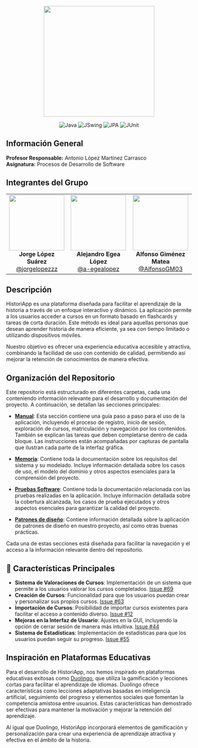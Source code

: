 <p align="center">
  <img src="https://github.com/user-attachments/assets/c2e4d973-0d73-436c-81d8-ad9d7f788f8b" width="300" height="300">
</p>

<div align="center">

  ![Java](https://img.shields.io/badge/Java-ED8B00?style=for-the-badge&logo=java&logoColor=white)
  ![JSwing](https://img.shields.io/badge/JSwing-007396?style=for-the-badge&logo=java&logoColor=white)
  ![JPA](https://img.shields.io/badge/JPA-4B0082?style=for-the-badge)
  ![JUnit](https://img.shields.io/badge/JUnit-25A162?style=for-the-badge&logo=junit5&logoColor=white)

</div>





## Información General
**Profesor Responsable:** Antonio López Martínez Carrasco  
**Asignatura:** Procesos de Desarrollo de Software  

## Integrantes del Grupo

<div align="center">
  <table>
    <tr>
      <td align="center">
        <img src="https://github.com/jorgelopezzz.png" width="150" height="150" /><br>
        <strong>Jorge López Suárez</strong><br>
        <a href="https://github.com/jorgelopezzz">@jorgelopezzz</a>
      </td>
      <td align="center">
        <img src="https://github.com/a-egealopez.png" width="150" height="150" /><br>
        <strong>Alejandro Egea López</strong><br>
        <a href="https://github.com/a-egealopez">@a-egealopez</a>
      </td>
      <td align="center">
        <img src="https://github.com/AlfonsoGM03.png" width="150" height="150" /><br>
        <strong>Alfonso Giménez Matea</strong><br>
        <a href="https://github.com/AlfonsoGM03">@AlfonsoGM03</a>
      </td>
    </tr>
  </table>
</div>

## Descripción
HistoriApp es una plataforma diseñada para facilitar el aprendizaje de la historia a través de un enfoque interactivo y dinámico. La aplicación permite a los usuarios acceder a cursos en un formato basado en flashcards y tareas de corta duración. Este método es ideal para aquellas personas que desean aprender historia de manera eficiente, ya sea con tiempo limitado o utilizando dispositivos móviles.

Nuestro objetivo es ofrecer una experiencia educativa accesible y atractiva, combinando la facilidad de uso con contenido de calidad, permitiendo así mejorar la retención de conocimientos de manera efectiva.

## Organización del Repositorio

Este repositorio está estructurado en diferentes carpetas, cada una conteniendo información relevante para el desarrollo y documentación del proyecto. A continuación, se detallan las secciones principales:

- **[Manual](./manual/README.md)**: Esta sección contiene una guía paso a paso para el uso de la aplicación, incluyendo el proceso de registro, inicio de sesión, exploración de cursos, matriculación y navegación por los contenidos. También se explican las tareas que deben completarse dentro de cada bloque. Las instrucciones están acompañadas por capturas de pantalla que ilustran cada parte de la interfaz gráfica.

- **[Memoria](./memoria/README.md)**: Contiene toda la documentación sobre los requisitos del sistema y su modelado. Incluye información detallada sobre los casos de uso, el modelo del dominio y otros aspectos esenciales para la comprensión del proyecto.

- **[Pruebas Software](./pruebas/README.md)**: Contiene toda la documentación relacionada con las pruebas realizadas en la aplicación. Incluye información detallada sobre la cobertura alcanzada, los casos de prueba ejecutados y otros aspectos esenciales para garantizar la calidad del proyecto.

- **[Patrones de diseño](./patrones.md)**: Contiene información detallada sobre la aplicación de patrones de diseño en nuestro proyecto, así como otras buenas prácticas.

Cada una de estas secciones está diseñada para facilitar la navegación y el acceso a la información relevante dentro del repositorio.

## 🚀 Características Principales

- **Sistema de Valoraciones de Cursos**: Implementación de un sistema que permite a los usuarios valorar los cursos completados. [Issue #69](https://github.com/jorgelopezzz/historiApp/issues/69)
- **Creación de Cursos**: Funcionalidad para que los usuarios puedan crear y personalizar sus propios cursos. [Issue #63](https://github.com/jorgelopezzz/historiApp/issues/63)
- **Importación de Cursos**: Posibilidad de importar cursos existentes para facilitar el acceso a contenido diverso. [Issue #12](https://github.com/jorgelopezzz/historiApp/issues/12)
- **Mejoras en la Interfaz de Usuario**: Ajustes en la GUI, incluyendo la opción de cerrar sesión de manera más intuitiva. [Issue #44](https://github.com/jorgelopezzz/historiApp/issues/44)
- **Sistema de Estadísticas**: Implementación de estadísticas para que los usuarios puedan seguir su progreso. [Issue #55](https://github.com/jorgelopezzz/historiApp/issues/55)

## Inspiración en Plataformas Educativas

Para el desarrollo de HistoriApp, nos hemos inspirado en plataformas educativas exitosas como [Duolingo](https://www.duolingo.com/), que utiliza la gamificación y lecciones cortas para facilitar el aprendizaje de idiomas. Duolingo ofrece características como lecciones adaptativas basadas en inteligencia artificial, seguimiento del progreso y elementos sociales que fomentan la competencia amistosa entre usuarios. Estas características han demostrado ser efectivas para mantener la motivación y mejorar la retención del aprendizaje.

Al igual que Duolingo, HistoriApp incorporará elementos de gamificación y personalización para crear una experiencia de aprendizaje atractiva y efectiva en el ámbito de la historia.
